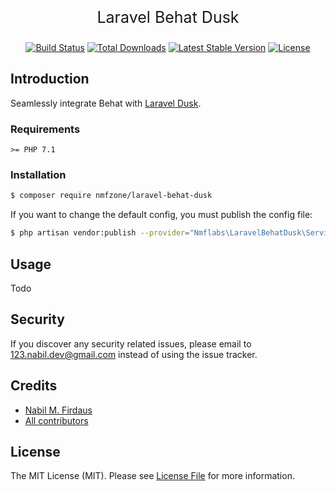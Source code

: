 <p align="center" style="font-size: 25px">Laravel Behat Dusk</p>

<p align="center">
    <a href="https://travis-ci.org/nmfzone/laravel-behat-dusk"><img src="https://travis-ci.org/nmfzone/laravel-behat-dusk.svg" alt="Build Status"></a>
    <a href="https://packagist.org/packages/nmfzone/laravel-behat-dusk"><img src="https://poser.pugx.org/nmfzone/laravel-behat-dusk/d/total.svg" alt="Total Downloads"></a>
    <a href="https://packagist.org/packages/nmfzone/laravel-behat-dusk"><img src="https://poser.pugx.org/nmfzone/laravel-behat-dusk/v/stable.svg" alt="Latest Stable Version"></a>
    <a href="https://packagist.org/packages/nmfzone/laravel-behat-dusk"><img src="https://poser.pugx.org/nmfzone/laravel-behat-dusk/license.svg" alt="License"></a>
</p>

## Introduction
Seamlessly integrate Behat with [Laravel Dusk](https://github.com/laravel/dusk).

### Requirements

    >= PHP 7.1

### Installation

```bash
$ composer require nmfzone/laravel-behat-dusk
```

If you want to change the default config, you must publish the config file:

```bash
$ php artisan vendor:publish --provider="Nmflabs\LaravelBehatDusk\ServiceProvider"
```

## Usage

Todo

## Security

If you discover any security related issues, please email to 123.nabil.dev@gmail.com instead of using the issue tracker.

## Credits

- [Nabil M. Firdaus](https://twitter.com/nmfzone)
- [All contributors](../../contributors)

## License

The MIT License (MIT). Please see [License File](LICENSE.md) for more information.
